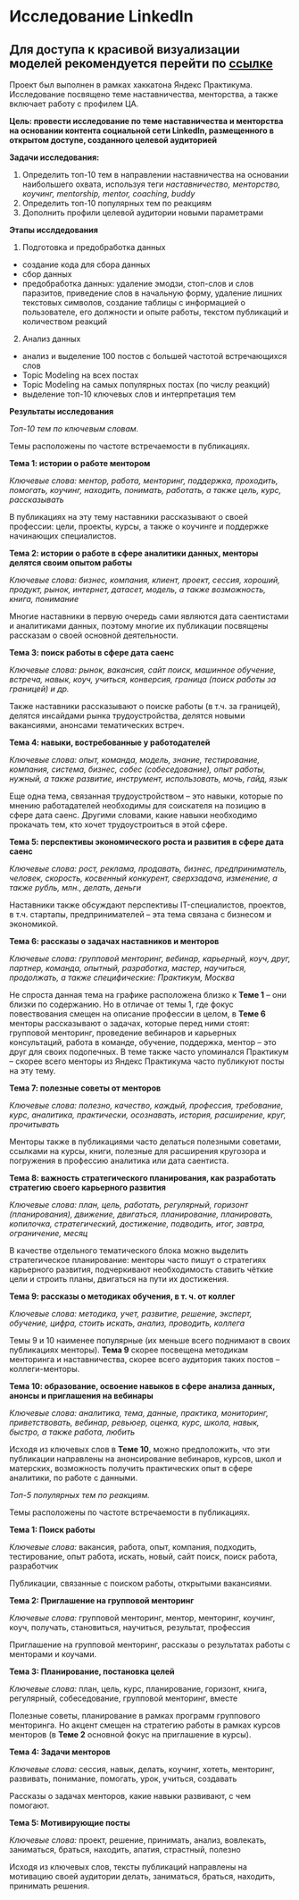 # Исследование LinkedIn

## Для доступа к красивой визуализации моделей рекомендуется перейти по [ссылке](https://nbviewer.org/github/anshilina/hackathon_yandex/blob/main/topic_modelling_linkedin_mentors.ipynb)

Проект был выполнен в рамках хаккатона Яндекс Практикума. Исследование посвящено теме наставничества, менторства, а также включает работу с профилем ЦА. 

**Цель: провести исследование по теме наставничества и менторства на основании контента социальной сети LinkedIn, размещенного в открытом доступе, созданного целевой аудиторией**

**Задачи исследования:**

1. Определить топ-10 тем в направлении наставничества на основании наибольшего охвата, используя теги *наставничество, менторство, коучинг, mentorship, mentor, coaching, buddy*
2. Определить топ-10 популярных тем по реакциям
3. Дополнить профили целевой аудитории новыми параметрами

**Этапы исслдедования**

1. Подготовка и предобработка данных
- создание кода для сбора данных
- сбор данных
- предобработка данных: удаление эмодзи, стоп-слов и слов паразитов, приведение слов в начальную форму, удаление лишних текстовых символов, создание таблицы с информацией о пользователе, его должности и опыте работы, текстом публикаций и количеством реакций
2. Анализ данных
- анализ и выделение 100 постов с большей частотой встречающихся слов
- Topic Modeling на всех постах
- Topic Modeling на самых популярных постах (по числу реакций)
- выделение топ-10 ключевых слов и интерпретация тем

**Результаты исследования**

*Топ-10 тем по ключевым словам.*

Темы расположены по частоте встречаемости в публикациях.

**Тема 1: истории о работе ментором**

*Ключевые слова: ментор, работа, менторинг, поддержка, проходить, помогать, коучинг, находить, понимать, работать, а также цель, курс, рассказывать*

В публикациях на эту тему наставники рассказывают о своей профессии: цели, проекты, курсы, а также о коучинге и поддержке начинающих специалистов.

**Тема 2: истории о работе в сфере аналитики данных, менторы делятся своим опытом работы**

*Ключевые слова: бизнес, компания, клиент, проект, сессия, хороший, продукт, рынок, интернет, датасет, модель, а также возможность, книга, понимание*

Многие наставники в первую очередь сами являются дата саентистами и аналитиками данных, поэтому многие их публикации посвящены рассказам о своей основной деятельности.

**Тема 3: поиск работы в сфере дата саенс**

*Ключевые слова: рынок, вакансия, сайт поиск, машинное обучение, встреча, навык, коуч, учиться, конверсия, граница (поиск работы за границей) и др.*

Также наставники рассказывают о поиске работы (в т.ч. за границей), делятся инсайдами рынка трудоустройства, делятся новыми вакансиями, анонсами тематических встреч.

**Тема 4: навыки, востребованные у работодателей**

*Ключевые слова: опыт, команда, модель, знание, тестирование, компания, система, бизнес, собес (собеседование), опыт работы, нужный, а также развитие, инструмент, использовать, мочь, гайд, язык*

Еще одна тема, связанная трудоустройством – это навыки, которые по мнению работадателей необходимы для соискателя на позицию в сфере дата саенс. Другими словами, какие навыки необходимо прокачать тем, кто хочет трудоустроиться в этой сфере.

**Тема 5: перспективы экономического роста и развития в сфере дата саенс**

*Ключевые слова: рост, реклама, продавать, бизнес, предприниматель, человек, скорость, косвенный конкурент, сверхзадача, изменение, а также рубль, млн., делать, деньги*

Наставники также обсуждают перспективы IT-специалистов, проектов, в т.ч. стартапы, предпринимателей – эта тема связана с бизнесом и экономикой.

**Тема 6: рассказы о задачах наставников и менторов**

*Ключевые слова: групповой менторинг, вебинар, карьерный, коуч, друг, партнер, команда, опытный, разработка, мастер, научиться, продолжать, а также специфические: Практикум, Москва*

Не спроста данная тема на графике расположена близко к **Теме 1** – они близки по содержанию. Но в отличае от темы 1, где фокус повествования смещен на описание профессии в целом, в **Теме 6** менторы рассказывают о задачах, которые перед ними стоят: групповой менторинг, проведение вебинаров и карьерных консультаций, работа в команде, обучение, поддержка, ментор – это друг для своих подопечных. В теме также часто упоминался Практикум – скорее всего менторы из Яндекс Практикума часто публикуют посты на эту тему.

**Тема 7: полезные советы от менторов**

*Ключевые слова: полезно, качество, каждый, профессия, требование, курс, аналитика, практически, осознавать, история, расширение, круг, прочитывать*

Менторы также в публикациями часто делаться полезными советами, ссылками на курсы, книги, полезные для расширения кругозора и погружения в профессию аналитика или дата саентиста.

**Тема 8: важность стратегического планирования, как разработать стратегию своего карьерного развития**

*Ключевые слова: план, цель, работать, регулярный, горизонт (планирования), движение, двигаться, планирование, планировать, копилочка, стратегический, достижение, подводить, итог, завтра, ограничение, месяц* 

В качестве отдельного тематического блока можно выделить стратегическое планирование: менторы часто пишут о стратегиях карьерного развития, подчеркивают необходимость ставить чёткие цели и строить планы, двигаться на пути их достижения.

**Тема 9: рассказы о методиках обучения, в т. ч. от коллег**

*Ключевые слова: методика, учет, развитие, решение, эксперт, обучение, цифра, стоить искать, анализ, проводить, коллега*

Темы 9 и 10 наименее популярные (их меньше всего поднимают в своих публикациях менторы). **Тема 9** скорее посвещена методикам менторинга и наставничества, скорее всего аудитория таких постов – коллеги-менторы. 

**Тема 10: образование, освоение навыков в сфере анализа данных, анонсы и приглашения на вебинары**

*Ключевые слова: аналитика, тема, данные, практика, мониторинг, приветствовать, вебинар, ревьюер, оценка, курс, школа, навык, быстро, а также работа, любить*

Исходя из ключевых слов в **Теме 10**, можно предположить, что эти публикации направлены на анонсирование вебинаров, курсов, школ и матерских, возможность получить практических опыт в сфере аналитики, по работе с данными.

*Топ-5 популярных тем по реакциям.*

Темы расположены по частоте встречаемости в публикациях.

**Тема 1: Поиск работы**

*Ключевые слова:* вакансия, работа, опыт, компания, подходить, тестирование, опыт работа, искать, новый, сайт поиск, поиск работа, разработчик

Публикации, связанные с поиском работы, открытыми вакансиями.

**Тема 2: Приглашение на групповой менторинг**

*Ключевые слова:* групповой менторинг, ментор, менторинг, коучинг, коуч, получать, становиться, научиться, результат, профессия

Приглашение на групповой менторинг, рассказы о результатах работы с менторами и коучами.

**Тема 3: Планирование, постановка целей**

*Ключевые слова:* план, цель, курс, планирование, горизонт, книга, регулярный, собеседование, групповой менторинг, вместе

Полезные советы, планирование в рамках программ группового менторинга. Но акцент смещен на стратегию работы в рамках курсов менторов (в **Теме 2** основной фокус на приглашение в курсы).

**Тема 4: Задачи менторов**

*Ключевые слова:* сессия, навык, делать, коучинг, хотеть, менторинг, развивать, понимание, помогать, урок, учиться, создавать

Рассказы о задачах менторов, какие навыки развивают, с чем помогают.

**Тема 5: Мотивирующие посты**

*Ключевые слова:* проект, решение, принимать, анализ, вовлекать, заниматься, браться, находить, апатия, страстный, полезно

Исходя из ключевых слов, тексты публикаций направлены на мотивацию своей аудитории делать, заниматься, браться, находить, принимать решения.
